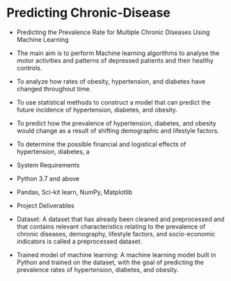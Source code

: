 #  Predicting Chronic-Disease

- Predicting the Prevalence Rate for Multiple Chronic Diseases Using Machine Learning

- The main aim is to perform Machine learning algorithms to analyse the motor activities and patterns of depressed patients and their healthy controls.
- To analyze how rates of obesity, hypertension, and diabetes have changed throughout time.
- To use statistical methods to construct a model that can predict the future incidence of hypertension, diabetes, and obesity.
- To predict how the prevalence of hypertension, diabetes, and obesity would change as a result of shifting demographic and lifestyle factors.
- To determine the possible financial and logistical effects of hypertension, diabetes, a

- System Requirements
- Python 3.7 and above
- Pandas, Sci-kit learn, NumPy, Matplotlib

- Project Deliverables
- Dataset: A dataset that has already been cleaned and preprocessed and that contains relevant characteristics relating to the prevalence of chronic diseases, demography, 
          lifestyle factors, and socio-economic indicators is called a preprocessed dataset.
- Trained model of machine learning: A machine learning model built in Python and trained on the dataset, with the goal of predicting the prevalence rates of hypertension, 
                                    diabetes, and obesity.



